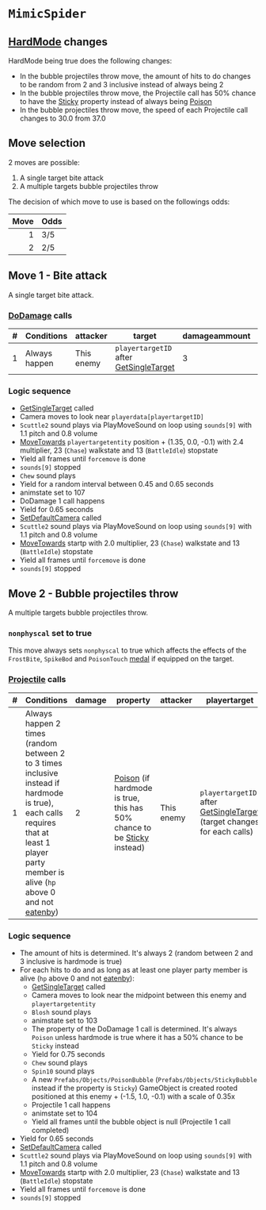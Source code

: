 # `MimicSpider`

## [HardMode](../../Damage%20pipeline/HardMode.md) changes
HardMode being true does the following changes:

- In the bubble projectiles throw move, the amount of hits to do changes to be random from 2 and 3 inclusive instead of always being 2
- In the bubble projectiles throw move, the Projectile call has 50% chance to have the [Sticky](../../Damage%20pipeline/AttackProperty.md) property instead of always being [Poison](../../Damage%20pipeline/AttackProperty.md)
- In the bubble projectiles throw move, the speed of each Projectile call changes to 30.0 from 37.0

## Move selection
2 moves are possible:

1. A single target bite attack
2. A multiple targets bubble projectiles throw

The decision of which move to use is based on the followings odds:

|Move|Odds|
|---:|----|
|1|3/5|
|2|2/5|

## Move 1 - Bite attack
A single target bite attack.

### [DoDamage](../../Damage%20pipeline/DoDamage.md) calls

|#|Conditions|attacker|target|damageammount|property|overrides|block|
|-:|---|---|---|---|---|---|---|
|1|Always happen|This enemy|`playertargetID` after [GetSingleTarget](../../Actors%20states/Targetting/GetRandomAvaliablePlayer.md#getsingletarget)|3|[Sleep](../../Damage%20pipeline/AttackProperty.md)|null|`commandsuccess`|

### Logic sequence

- [GetSingleTarget](../../Actors%20states/Targetting/GetRandomAvaliablePlayer.md#getsingletarget) called
- Camera moves to look near `playerdata[playertargetID]`
- `Scuttle2` sound plays via PlayMoveSound on loop using `sounds[9]` with 1.1 pitch and 0.8 volume
- [MoveTowards](../../../Entities/EntityControl/EntityControl%20Methods.md#movetowards) `playertargetentity` position + (1.35, 0.0, -0.1) with 2.4 multiplier, 23 (`Chase`) walkstate and 13 (`BattleIdle`) stopstate
- Yield all frames until `forcemove` is done
- `sounds[9]` stopped
- `Chew` sound plays
- Yield for a random interval between 0.45 and 0.65 seconds
- animstate set to 107
- DoDamage 1 call happens
- Yield for 0.65 seconds
- [SetDefaultCamera](../../Visual%20rendering/SetDefaultCamera.md) called
- `Scuttle2` sound plays via PlayMoveSound on loop using `sounds[9]` with 1.1 pitch and 0.8 volume
- [MoveTowards](../../../Entities/EntityControl/EntityControl%20Methods.md#movetowards) startp with 2.0 multiplier, 23 (`Chase`) walkstate and 13 (`BattleIdle`) stopstate
- Yield all frames until `forcemove` is done
- `sounds[9]` stopped

## Move 2 - Bubble projectiles throw
A multiple targets bubble projectiles throw.

### `nonphyscal` set to true
This move always sets `nonphyscal` to true which affects the effects of the `FrostBite`, `SpikeBod` and `PoisonTouch` [medal](../Enums%20and%20IDs/Medal.md) if equipped on the target.

### [Projectile](../../Damage%20pipeline/Projectile.md) calls

|#|Conditions|damage|property|attacker|playertarget|obj|speed|height|extraargs|destroyparticle|audioonhit|audiomoving|spin|nosound|
|-:|---------|------|--------|--------|-----------|---|-----|------|---------|--------------|----------|-----------|----|------|
|1|Always happen 2 times (random between 2 to 3 times inclusive instead if hardmode is true), each calls requires that at least 1 player party member is alive (`hp` above 0 and not [eatenby](../../Actors%20states/BattleCondition/Eaten.md#eatenby-influences))|2|[Poison](../../Damage%20pipeline/AttackProperty.md) (if hardmode is true, this has 50% chance to be [Sticky](../../Damage%20pipeline/AttackProperty.md) instead)|This enemy|`playertargetID` after [GetSingleTarget](../../Actors%20states/Targetting/GetRandomAvaliablePlayer.md#getsingletarget) (target changes for each calls)|A new `Prefabs/Objects/PoisonBubble` (`Prefabs/Objects/StickyBubble` instead if the property is `Sticky`) GameObject rooted positioned at this enemy + (-1.5, 1.0, -0.1) with a scale of 0.35x|37.0 (30.0 instead if hardmode is true)|0.0|null|`PoisonEffect` (`StickyGet` instead if property is `Sticky`)|`BubbleBurst`|null|Vector3.zero|false|

### Logic sequence

- The amount of hits is determined. It's always 2 (random between 2 and 3 inclusive is hardmode is true)
- For each hits to do and as long as at least one player party member is alive (`hp` above 0 and not [eatenby](../../Actors%20states/BattleCondition/Eaten.md#eatenby-influences)):
    - [GetSingleTarget](../../Actors%20states/Targetting/GetRandomAvaliablePlayer.md#getsingletarget) called
    - Camera moves to look near the midpoint between this enemy and `playertargetentity`
    - `Blosh` sound plays
    - animstate set to 103
    - The property of the DoDamage 1 call is determined. It's always `Poison` unless hardmode is true where it has a 50% chance to be `Sticky` instead
    - Yield for 0.75 seconds
    - `Chew` sound plays
    - `Spin10` sound plays
    - A new `Prefabs/Objects/PoisonBubble` (`Prefabs/Objects/StickyBubble` instead if the property is `Sticky`) GameObject is created rooted positioned at this enemy + (-1.5, 1.0, -0.1) with a scale of 0.35x
    - Projectile 1 call happens
    - animstate set to 104
    - Yield all frames until the bubble object is null (Projectile 1 call completed)
- Yield for 0.65 seconds
- [SetDefaultCamera](../../Visual%20rendering/SetDefaultCamera.md) called
- `Scuttle2` sound plays via PlayMoveSound on loop using `sounds[9]` with 1.1 pitch and 0.8 volume
- [MoveTowards](../../../Entities/EntityControl/EntityControl%20Methods.md#movetowards) startp with 2.0 multiplier, 23 (`Chase`) walkstate and 13 (`BattleIdle`) stopstate
- Yield all frames until `forcemove` is done
- `sounds[9]` stopped
